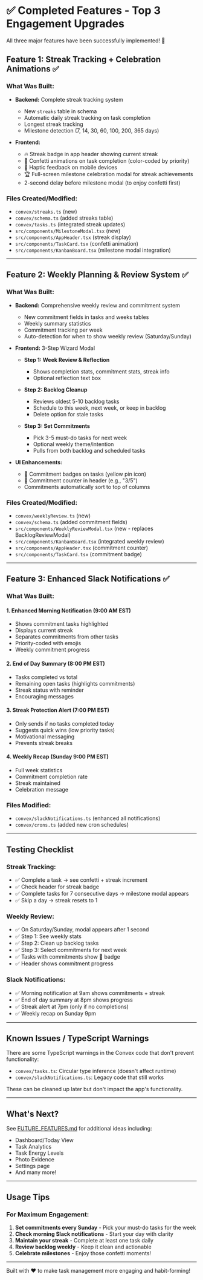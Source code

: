# ✅ Completed Features - Top 3 Engagement Upgrades

All three major features have been successfully implemented! 🎉

## Feature 1: Streak Tracking + Celebration Animations ✅

### What Was Built:
- **Backend:** Complete streak tracking system
  - New `streaks` table in schema
  - Automatic daily streak tracking on task completion
  - Longest streak tracking
  - Milestone detection (7, 14, 30, 60, 100, 200, 365 days)

- **Frontend:**
  - 🔥 Streak badge in app header showing current streak
  - 🎊 Confetti animations on task completion (color-coded by priority)
  - 📳 Haptic feedback on mobile devices
  - 🏆 Full-screen milestone celebration modal for streak achievements
  - 2-second delay before milestone modal (to enjoy confetti first)

### Files Created/Modified:
- `convex/streaks.ts` (new)
- `convex/schema.ts` (added streaks table)
- `convex/tasks.ts` (integrated streak updates)
- `src/components/MilestoneModal.tsx` (new)
- `src/components/AppHeader.tsx` (streak display)
- `src/components/TaskCard.tsx` (confetti animation)
- `src/components/KanbanBoard.tsx` (milestone modal integration)

---

## Feature 2: Weekly Planning & Review System ✅

### What Was Built:
- **Backend:** Comprehensive weekly review and commitment system
  - New commitment fields in tasks and weeks tables
  - Weekly summary statistics
  - Commitment tracking per week
  - Auto-detection for when to show weekly review (Saturday/Sunday)

- **Frontend:** 3-Step Wizard Modal
  - **Step 1: Week Review & Reflection**
    - Shows completion stats, commitment stats, streak info
    - Optional reflection text box

  - **Step 2: Backlog Cleanup**
    - Reviews oldest 5-10 backlog tasks
    - Schedule to this week, next week, or keep in backlog
    - Delete option for stale tasks

  - **Step 3: Set Commitments**
    - Pick 3-5 must-do tasks for next week
    - Optional weekly theme/intention
    - Pulls from both backlog and scheduled tasks

- **UI Enhancements:**
  - 📌 Commitment badges on tasks (yellow pin icon)
  - 🎯 Commitment counter in header (e.g., "3/5")
  - Commitments automatically sort to top of columns

### Files Created/Modified:
- `convex/weeklyReview.ts` (new)
- `convex/schema.ts` (added commitment fields)
- `src/components/WeeklyReviewModal.tsx` (new - replaces BacklogReviewModal)
- `src/components/KanbanBoard.tsx` (integrated weekly review)
- `src/components/AppHeader.tsx` (commitment counter)
- `src/components/TaskCard.tsx` (commitment badge)

---

## Feature 3: Enhanced Slack Notifications ✅

### What Was Built:

#### 1. **Enhanced Morning Notification** (9:00 AM EST)
- Shows commitment tasks highlighted
- Displays current streak
- Separates commitments from other tasks
- Priority-coded with emojis
- Weekly commitment progress

#### 2. **End of Day Summary** (8:00 PM EST)
- Tasks completed vs total
- Remaining open tasks (highlights commitments)
- Streak status with reminder
- Encouraging messages

#### 3. **Streak Protection Alert** (7:00 PM EST)
- Only sends if no tasks completed today
- Suggests quick wins (low priority tasks)
- Motivational messaging
- Prevents streak breaks

#### 4. **Weekly Recap** (Sunday 9:00 PM EST)
- Full week statistics
- Commitment completion rate
- Streak maintained
- Celebration message

### Files Modified:
- `convex/slackNotifications.ts` (enhanced all notifications)
- `convex/crons.ts` (added new cron schedules)

---

## Testing Checklist

### Streak Tracking:
- ✅ Complete a task → see confetti + streak increment
- ✅ Check header for streak badge
- ✅ Complete tasks for 7 consecutive days → milestone modal appears
- ✅ Skip a day → streak resets to 1

### Weekly Review:
- ✅ On Saturday/Sunday, modal appears after 1 second
- ✅ Step 1: See weekly stats
- ✅ Step 2: Clean up backlog tasks
- ✅ Step 3: Select commitments for next week
- ✅ Tasks with commitments show 📌 badge
- ✅ Header shows commitment progress

### Slack Notifications:
- ✅ Morning notification at 9am shows commitments + streak
- ✅ End of day summary at 8pm shows progress
- ✅ Streak alert at 7pm (only if no completions)
- ✅ Weekly recap on Sunday 9pm

---

## Known Issues / TypeScript Warnings

There are some TypeScript warnings in the Convex code that don't prevent functionality:
- `convex/tasks.ts`: Circular type inference (doesn't affect runtime)
- `convex/slackNotifications.ts`: Legacy code that still works

These can be cleaned up later but don't impact the app's functionality.

---

## What's Next?

See [FUTURE_FEATURES.md](FUTURE_FEATURES.md) for additional ideas including:
- Dashboard/Today View
- Task Analytics
- Task Energy Levels
- Photo Evidence
- Settings page
- And many more!

---

## Usage Tips

### For Maximum Engagement:
1. **Set commitments every Sunday** - Pick your must-do tasks for the week
2. **Check morning Slack notifications** - Start your day with clarity
3. **Maintain your streak** - Complete at least one task daily
4. **Review backlog weekly** - Keep it clean and actionable
5. **Celebrate milestones** - Enjoy those confetti moments!

---

Built with ❤️ to make task management more engaging and habit-forming!
